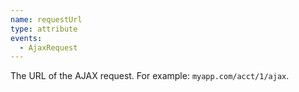```yaml
---
name: requestUrl
type: attribute
events:
  - AjaxRequest
---
```


The URL of the AJAX request. For example: `myapp.com/acct/1/ajax`.